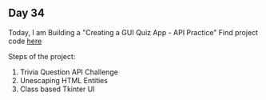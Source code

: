 ## Day 34

Today, I am Building a "Creating a GUI Quiz App - API Practice"
Find project code [here](Day34/day34.py)

Steps of the project:

1. Trivia Question API Challenge
2. Unescaping HTML Entities
3. Class based Tkinter UI
